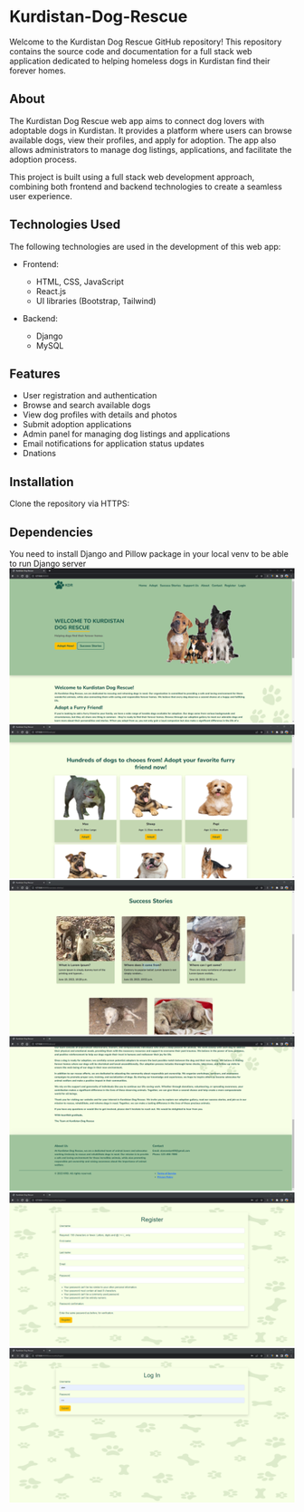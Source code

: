 # Kurdistan-Dog-Rescue

Welcome to the Kurdistan Dog Rescue GitHub repository! This repository contains the source code and documentation for a full stack web application dedicated to helping homeless dogs in Kurdistan find their forever homes.

## About

The Kurdistan Dog Rescue web app aims to connect dog lovers with adoptable dogs in Kurdistan. It provides a platform where users can browse available dogs, view their profiles, and apply for adoption. The app also allows administrators to manage dog listings, applications, and facilitate the adoption process.

This project is built using a full stack web development approach, combining both frontend and backend technologies to create a seamless user experience.

## Technologies Used

The following technologies are used in the development of this web app:

- Frontend:
  - HTML, CSS, JavaScript
  - React.js 
  - UI libraries (Bootstrap, Tailwind)

- Backend:
  - Django
  - MySQL 

## Features

- User registration and authentication
- Browse and search available dogs
- View dog profiles with details and photos
- Submit adoption applications
- Admin panel for managing dog listings and applications
- Email notifications for application status updates
- Dnations

## Installation
Clone the repository via HTTPS:


## Dependencies 
You need to install Django and Pillow package in your local venv to be able to run Django server
![DOGIMAGE!](/github_images/01.PNG)
![DOGIMAGE!](/github_images/02.PNG)
![DOGIMAGE!](/github_images/03.PNG)
![DOGIMAGE!](/github_images/04.PNG)
![DOGIMAGE!](/github_images/05.PNG)
![DOGIMAGE!](/github_images/06.PNG)
